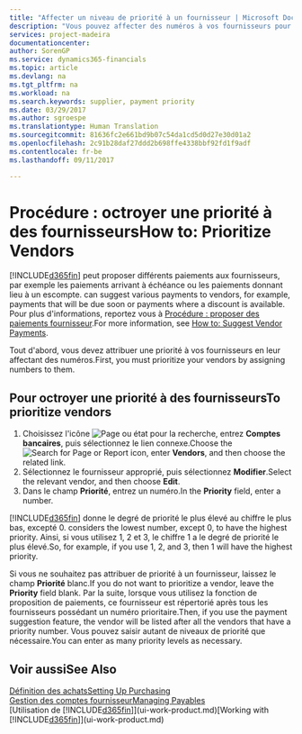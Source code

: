 ```yaml
---
title: "Affecter un niveau de priorité à un fournisseur | Microsoft Docs"
description: "Vous pouvez affecter des numéros à vos fournisseurs pour les classer par ordre de priorité et faciliter des propositions de paiement dans Financials."
services: project-madeira
documentationcenter: 
author: SorenGP
ms.service: dynamics365-financials
ms.topic: article
ms.devlang: na
ms.tgt_pltfrm: na
ms.workload: na
ms.search.keywords: supplier, payment priority
ms.date: 03/29/2017
ms.author: sgroespe
ms.translationtype: Human Translation
ms.sourcegitcommit: 81636fc2e661bd9b07c54da1cd5d0d27e30d01a2
ms.openlocfilehash: 2c91b28daf27ddd2b698ffe4338bbf92fd1f9adf
ms.contentlocale: fr-be
ms.lasthandoff: 09/11/2017

---
```

# <a name="how-to-prioritize-vendors"></a><span data-ttu-id="0eb27-103">Procédure : octroyer une priorité à des fournisseurs</span><span class="sxs-lookup"><span data-stu-id="0eb27-103">How to: Prioritize Vendors</span></span>
[!INCLUDE[d365fin](includes/d365fin_md.md)]<span data-ttu-id="0eb27-104"> peut proposer différents paiements aux fournisseurs, par exemple les paiements arrivant à échéance ou les paiements donnant lieu à un escompte.</span><span class="sxs-lookup"><span data-stu-id="0eb27-104"> can suggest various payments to vendors, for example, payments that will be due soon or payments where a discount is available.</span></span> <span data-ttu-id="0eb27-105">Pour plus d'informations, reportez vous à [Procédure : proposer des paiements fournisseur](payables-how-suggest-vendor-payments.md).</span><span class="sxs-lookup"><span data-stu-id="0eb27-105">For more information, see [How to: Suggest Vendor Payments](payables-how-suggest-vendor-payments.md).</span></span>

<span data-ttu-id="0eb27-106">Tout d'abord, vous devez attribuer une priorité à vos fournisseurs en leur affectant des numéros.</span><span class="sxs-lookup"><span data-stu-id="0eb27-106">First, you must prioritize your vendors by assigning numbers to them.</span></span>

## <a name="to-prioritize-vendors"></a><span data-ttu-id="0eb27-107">Pour octroyer une priorité à des fournisseurs</span><span class="sxs-lookup"><span data-stu-id="0eb27-107">To prioritize vendors</span></span>
1. <span data-ttu-id="0eb27-108">Choisissez l'icône ![Page ou état pour la recherche](media/ui-search/search_small.png "icône Page ou état pour la recherche"), entrez **Comptes bancaires**, puis sélectionnez le lien connexe.</span><span class="sxs-lookup"><span data-stu-id="0eb27-108">Choose the ![Search for Page or Report](media/ui-search/search_small.png "Search for Page or Report icon") icon, enter **Vendors**, and then choose the related link.</span></span>
2. <span data-ttu-id="0eb27-109">Sélectionnez le fournisseur approprié, puis sélectionnez **Modifier**.</span><span class="sxs-lookup"><span data-stu-id="0eb27-109">Select the relevant vendor, and then choose **Edit**.</span></span>
3. <span data-ttu-id="0eb27-110">Dans le champ **Priorité**, entrez un numéro.</span><span class="sxs-lookup"><span data-stu-id="0eb27-110">In the **Priority** field, enter a number.</span></span>

[!INCLUDE[d365fin](includes/d365fin_md.md)]<span data-ttu-id="0eb27-111"> donne le degré de priorité le plus élevé au chiffre le plus bas, excepté 0.</span><span class="sxs-lookup"><span data-stu-id="0eb27-111"> considers the lowest number, except 0, to have the highest priority.</span></span> <span data-ttu-id="0eb27-112">Ainsi, si vous utilisez 1, 2 et 3, le chiffre 1 a le degré de priorité le plus élevé.</span><span class="sxs-lookup"><span data-stu-id="0eb27-112">So, for example, if you use 1, 2, and 3, then 1 will have the highest priority.</span></span>

<span data-ttu-id="0eb27-113">Si vous ne souhaitez pas attribuer de priorité à un fournisseur, laissez le champ **Priorité** blanc.</span><span class="sxs-lookup"><span data-stu-id="0eb27-113">If you do not want to prioritize a vendor, leave the **Priority** field blank.</span></span> <span data-ttu-id="0eb27-114">Par la suite, lorsque vous utilisez la fonction de proposition de paiements, ce fournisseur est répertorié après tous les fournisseurs possédant un numéro prioritaire.</span><span class="sxs-lookup"><span data-stu-id="0eb27-114">Then, if you use the payment suggestion feature, the vendor will be listed after all the vendors that have a priority number.</span></span> <span data-ttu-id="0eb27-115">Vous pouvez saisir autant de niveaux de priorité que nécessaire.</span><span class="sxs-lookup"><span data-stu-id="0eb27-115">You can enter as many priority levels as necessary.</span></span>

## <a name="see-also"></a><span data-ttu-id="0eb27-116">Voir aussi</span><span class="sxs-lookup"><span data-stu-id="0eb27-116">See Also</span></span>
[<span data-ttu-id="0eb27-117">Définition des achats</span><span class="sxs-lookup"><span data-stu-id="0eb27-117">Setting Up Purchasing</span></span>](purchasing-setup-purchasing.md)  
[<span data-ttu-id="0eb27-118">Gestion des comptes fournisseur</span><span class="sxs-lookup"><span data-stu-id="0eb27-118">Managing Payables</span></span>](payables-manage-payables.md)  
<span data-ttu-id="0eb27-119">[Utilisation de [!INCLUDE[d365fin](includes/d365fin_md.md)]](ui-work-product.md)</span><span class="sxs-lookup"><span data-stu-id="0eb27-119">[Working with [!INCLUDE[d365fin](includes/d365fin_md.md)]](ui-work-product.md)</span></span>

